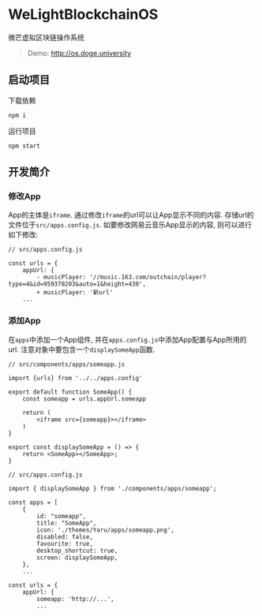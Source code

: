 # WeLightBlockchainOS
微芒虚拟区块链操作系统

> Demo: http://os.doge.university

## 启动项目

下载依赖

```
npm i
```

运行项目

```
npm start
```

## 开发简介

### 修改App

App的主体是`iframe`. 通过修改`iframe`的url可以让App显示不同的内容. 存储url的文件位于`src/apps.config.js`. 如要修改网易云音乐App显示的内容, 则可以进行如下修改:

```
// src/apps.config.js

const urls = {
    appUrl: {
        - musicPlayer: '//music.163.com/outchain/player?type=4&id=959370203&auto=1&height=430',
        + musicPlayer: '新url'
    ...
```


### 添加App

在`apps`中添加一个App组件, 并在`apps.config.js`中添加App配置与App所用的url. 注意对象中要包含一个`displaySomeApp`函数.

```
// src/components/apps/someapp.js

import {urls} from '../../apps.config'

export default function SomeApp() {
    const someapp = urls.appUrl.someapp

    return (
        <iframe src={someapp}></iframe>
    )
}

export const displaySomeApp = () => {
    return <SomeApp></SomeApp>;
}
```

```
// src/apps.config.js

import { displaySomeApp } from './components/apps/someapp';

const apps = [
    {
        id: "someapp",
        title: "SomeApp",
        icon: './themes/Yaru/apps/someapp.png',
        disabled: false,
        favourite: true,
        desktop_shortcut: true,
        screen: displaySomeApp,
    },
    ...

const urls = {
    appUrl: {
        someapp: 'http://...',
        ...
```

